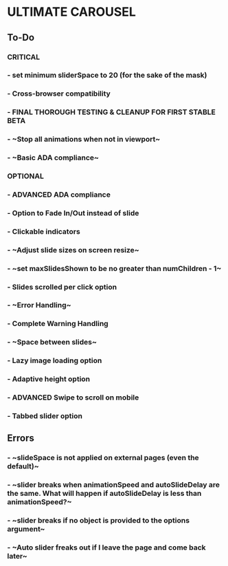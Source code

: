 # ULTIMATE CAROUSEL

## To-Do

### CRITICAL

### - set minimum sliderSpace to 20 (for the sake of the mask)

### - Cross-browser compatibility

### - FINAL THOROUGH TESTING & CLEANUP FOR FIRST STABLE BETA

### - ~Stop all animations when not in viewport~

### - ~Basic ADA compliance~

### OPTIONAL

### - ADVANCED ADA compliance

### - Option to Fade In/Out instead of slide

### - Clickable indicators

### - ~Adjust slide sizes on screen resize~

### - ~set maxSlidesShown to be no greater than numChildren - 1~

### - Slides scrolled per click option

### - ~Error Handling~

### - Complete Warning Handling

### - ~Space between slides~

### - Lazy image loading option

### - Adaptive height option

### - ADVANCED Swipe to scroll on mobile

### - Tabbed slider option

## Errors

### - ~slideSpace is not applied on external pages (even the default)~

### - ~slider breaks when animationSpeed and autoSlideDelay are the same. What will happen if autoSlideDelay is less than animationSpeed?~

### - ~slider breaks if no object is provided to the options argument~

### - ~Auto slider freaks out if I leave the page and come back later~
